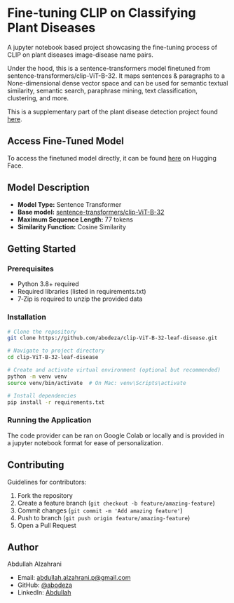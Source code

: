 # Fine-tuning CLIP on Classifying Plant Diseases
A jupyter notebook based project showcasing the fine-tuning process of CLIP on plant diseases image-disease name pairs.

Under the hood, this is a sentence-transformers model finetuned from sentence-transformers/clip-ViT-B-32. It maps sentences & paragraphs to a None-dimensional dense vector space and can be used for semantic textual similarity, semantic search, paraphrase mining, text classification, clustering, and more.

This is a supplementary part of the plant disease detection project found [here](https://abodeza.github.io/projects/gharsa).


## Access Fine-Tuned Model
To access the finetuned model directly, it can be found [here](https://huggingface.co/abodeza/clip-ViT-B-32-leaf-disease/blob/main/README.md) on Hugging Face.

## Model Description
- **Model Type:** Sentence Transformer
- **Base model:** [sentence-transformers/clip-ViT-B-32](https://huggingface.co/sentence-transformers/clip-ViT-B-32) <!-- at revision 11fb331c2c388748c110926aa8013161cb5a85b5 -->
- **Maximum Sequence Length:** 77 tokens
- **Similarity Function:** Cosine Similarity

## Getting Started

### Prerequisites

* Python 3.8+ required
* Required libraries (listed in requirements.txt)
* 7‑Zip is required to unzip the provided data

### Installation

```bash
# Clone the repository
git clone https://github.com/abodeza/clip-ViT-B-32-leaf-disease.git

# Navigate to project directory
cd clip-ViT-B-32-leaf-disease

# Create and activate virtual environment (optional but recommended)
python -m venv venv
source venv/bin/activate  # On Mac: venv\Scripts\activate

# Install dependencies
pip install -r requirements.txt
```


### Running the Application

The code provider can be ran on Google Colab or locally and is provided in a jupyter notebook format for ease of personalization. 



## Contributing

Guidelines for contributors:
1. Fork the repository
2. Create a feature branch (`git checkout -b feature/amazing-feature`)
3. Commit changes (`git commit -m 'Add amazing feature'`)
4. Push to branch (`git push origin feature/amazing-feature`)
5. Open a Pull Request

## Author

Abdullah Alzahrani
- Email: [abdullah.alzahrani.p@gmail.com](mailto:abdullah.alzahrani.p@gmail.com)
- GitHub: [@abodeza](https://github.com/abodeza)
- LinkedIn: [Abdullah](https://linkedin.com/in/a-a-alzahrani)
